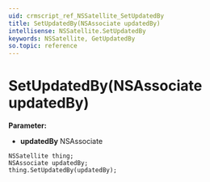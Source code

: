 ```yaml
---
uid: crmscript_ref_NSSatellite_SetUpdatedBy
title: SetUpdatedBy(NSAssociate updatedBy)
intellisense: NSSatellite.SetUpdatedBy
keywords: NSSatellite, GetUpdatedBy
so.topic: reference
---
```


# SetUpdatedBy(NSAssociate updatedBy)

**Parameter:** 
 - **updatedBy** NSAssociate

```crmscript
NSSatellite thing;
NSAssociate updatedBy;
thing.SetUpdatedBy(updatedBy);
```

